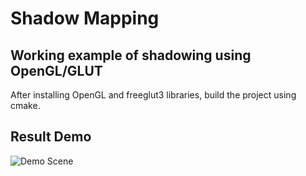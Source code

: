 Shadow Mapping
==============
Working example of shadowing using OpenGL/GLUT
----------------------------------------------

After installing OpenGL and freeglut3 libraries,
build the project using cmake.

 
Result Demo
-----------
 ![Demo Scene](https://raw.githubusercontent.com/MashaKereb/Shadow_mapping/master/result.gif)